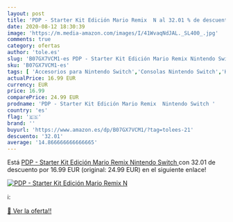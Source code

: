 ```yaml
---
layout: post
title: 'PDP - Starter Kit Edición Mario Remix  N al 32.01 % de descuento'
date: 2020-08-12 18:30:39
image: 'https://m.media-amazon.com/images/I/41WvaqNdJAL._SL400_.jpg'
comments: true
category: ofertas
author: 'tole.es'
slug: 'B07GX7VCM1-es PDP - Starter Kit Edición Mario Remix Nintendo Switch'
sku: 'B07GX7VCM1-es'
tags: [ 'Accesorios para Nintendo Switch','Consolas Nintendo Switch','Hardware y juegos para Nintendo Switch','Iluminación','Iluminación de ambiente de interior','Iluminación de interior','Iluminación decorativa y para usos específicos de interior','Juegos para Nintendo Switch','Mandos para Nintendo Switch','Videojuegos','nintendo', ]
actualPrice: 16.99 EUR
currency: EUR
price: 16.99
comparePrice: 24.99 EUR
prodname: 'PDP - Starter Kit Edición Mario Remix  Nintendo Switch '
country: 'es'
flag: '🇪🇸'
brand: ''
buyurl: 'https://www.amazon.es/dp/B07GX7VCM1/?tag=tolees-21'
descuento: '32.01'
average: '14.866666666666665'
---
```


Está [PDP - Starter Kit Edición Mario Remix  Nintendo Switch ](https://www.amazon.es/dp/B07GX7VCM1/?tag=tolees-21) con 32.01 de descuento por 16.99 EUR (original: 24.99 EUR) en el siguiente enlace!

[![PDP - Starter Kit Edición Mario Remix  N](https://m.media-amazon.com/images/I/41WvaqNdJAL._SL400_.jpg)](https://www.amazon.es/dp/B07GX7VCM1/?tag=tolees-21)

ℹ️:


[🛒 Ver la oferta!!](https://www.amazon.es/dp/B07GX7VCM1/?tag=tolees-21)

